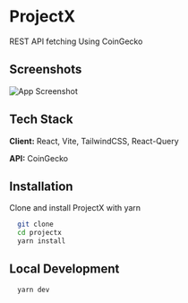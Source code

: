 # ProjectX

REST API fetching Using CoinGecko

## Screenshots

![App Screenshot](https://via.placeholder.com/468x300?text=App+Screenshot+Here)


## Tech Stack

**Client:** React, Vite, TailwindCSS, React-Query

**API:** CoinGecko


## Installation

Clone and install ProjectX with yarn

```bash
  git clone 
  cd projectx 
  yarn install
```
    
## Local Development

```bash
  yarn dev
```

